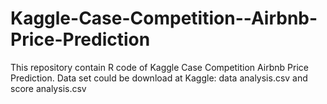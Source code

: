 # Kaggle-Case-Competition--Airbnb-Price-Prediction
This repository contain R code of Kaggle Case Competition Airbnb Price Prediction.
Data set could be download at Kaggle: data analysis.csv and score analysis.csv
